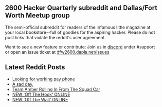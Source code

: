 ## 2600 Hacker Quarterly subreddit and Dallas/Fort Worth Meetup group
The semi-official subreddit for readers of the infamous little magazine at your local bookstore--full of goodies for the aspiring hacker. Please do not post links that violate the reddit's user agreement.

Want to see a new feature or contribute: 
Join us in [discord](https://dfw2600.dapla.net/chat) under #support or open an issue ticket at [dfw2600.dapla.net/issues](https://dfw2600.dapla.net/issues)

## Latest Reddit Posts
<!-- BLOG-POST-LIST:START -->
- [Looking for working pay phone](https://www.reddit.com/r/2600/comments/tn79vz/looking_for_working_pay_phone/)
- [A sad day.](https://www.reddit.com/r/2600/comments/tmx2fs/a_sad_day/)
- [Team Amber Rolling In From The Squad Car](https://www.reddit.com/r/2600/comments/tm0x82/team_amber_rolling_in_from_the_squad_car/)
- [NEW 'Off The Hook' ONLINE](https://2600.com/hook/23-03-2022)
- [NEW 'Off The Wall' ONLINE](https://2600.com/wall/22-03-2022)
<!-- BLOG-POST-LIST:END -->
